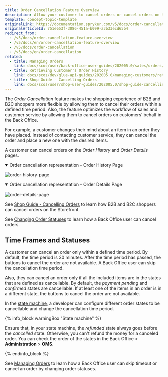 ```yaml
---
title: Order Cancellation Feature Overview
description: Allow your customer to cancel orders or cancel orders on their behalf.
template: concept-topic-template
originalLink: https://documentation.spryker.com/v5/docs/order-cancellation-feature-overview
originalArticleId: 751e653f-3086-451a-b099-a3b33ecd65b4
redirect_from:
  - /v5/docs/order-cancellation-feature-overview
  - /v5/docs/en/order-cancellation-feature-overview
  - /v5/docs/order-cancellation
  - /v5/docs/en/order-cancellation
related:
  - title: Managing Orders
    link: docs/scos/user/back-office-user-guides/202005.0/sales/orders/managing-orders.html
  - title: Retrieving Customer's Order History
    link: docs/scos/dev/glue-api-guides/202005.0/managing-customers/retrieving-customer-orders.html
  - title: Shop Guide - Cancelling Orders
    link: docs/scos/user/shop-user-guides/202005.0/shop-guide-cancelling-orders.html
---
```


The *Order Cancellation* feature makes the shopping experience of B2B and B2C shoppers more flexible by allowing them to cancel their orders within a defined time period. Also, the feature optimizes the workflow of sales and customer service by allowing them to cancel orders on customers’ behalf in the Back Office.

For example, a customer changes their mind about an item in an order they have placed. Instead of contacting customer service, they can cancel the order and place a new one with the desired items. 

A customer can cancel orders on the *Order History* and *Order Details* pages.

<details open>
    <summary>Order cancellation representation - Order History Page</summary>
    

![order-history-page](https://spryker.s3.eu-central-1.amazonaws.com/docs/Features/Order+Management/Order+Cancellation/Order+Cancellation+Feature+Overview/order-history-page.png) 


</details>

<details open>
    <summary>Order cancellation representation - Order Details Page</summary>
    
![order-details-page](https://spryker.s3.eu-central-1.amazonaws.com/docs/Features/Order+Management/Order+Cancellation/Order+Cancellation+Feature+Overview/order-details-page.png) 


</details>


See [Shop Guide - Cancelling Orders](/docs/scos/user/shop-user-guides/{{page.version}}/shop-guide-cancelling-orders.html) to learn how B2B and B2C shoppers can cancel orders on the Storefront.

See [Changing Order Statuses](/docs/scos/user/back-office-user-guides/{{page.version}}/sales/orders/managing-orders.html#changing-order-statuses) to learn how a Back Office user can cancel orders.

## Time Frames and Statuses

A customer can cancel an order only within a defined time period. By default, the time period is 30 minutes. After the time period has passed, the buttons to cancel the order are not available. A Back Office user can skip the cancellation time period.  

Also, they can cancel an order only if all the included items are in the states that are defined as cancellable. By default, the *payment pending* and *confirmed* states are cancellable. If at least one of the items in an order is in a different state, the buttons to cancel the order are not available. 

In the [state machine](/docs/scos/dev/back-end-development/data-manipulation/datapayload-conversion/state-machine/order-process-modelling-via-state-machines.html#order-process-modelling-via-state-machines), a developer can configure different order states to be cancellable and change the cancellation time period.

{% info_block warningBox "State machine" %}

Ensure that, in your state machine, the *refunded* state always goes before the *cancelled* state. Otherwise, you can't refund the money for a canceled order. You can check the order of the states in the Back Office > **Administration** > **OMS**.

{% endinfo_block %}


See [Managing Orders](/docs/scos/user/back-office-user-guides/{{page.version}}/sales/orders/managing-orders.html#managing-orders) to learn how a Back Office user can skip timeout or cancel an order by changing order statuses.
